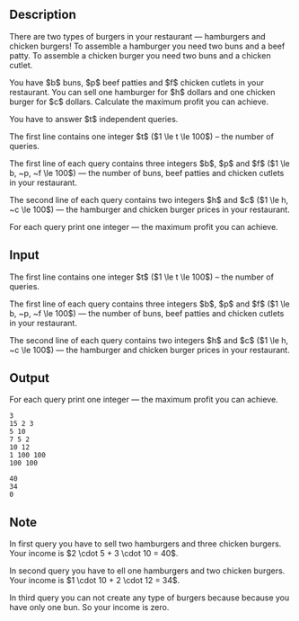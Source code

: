 ## Description

<div><p>There are two types of burgers in your restaurant — hamburgers and chicken burgers! To assemble a hamburger you need two buns and a beef patty. To assemble a chicken burger you need two buns and a chicken cutlet. </p><p>You have $b$ buns, $p$ beef patties and $f$ chicken cutlets in your restaurant. You can sell one hamburger for $h$ dollars and one chicken burger for $c$ dollars. Calculate the maximum profit you can achieve.</p><p>You have to answer $t$ independent queries.</p></div><div class="input-specification"><p>The first line contains one integer $t$ ($1 \le t \le 100$) – the number of queries.</p><p>The first line of each query contains three integers $b$, $p$ and $f$ ($1 \le b, ~p, ~f \le 100$) — the number of buns, beef patties and chicken cutlets in your restaurant.</p><p>The second line of each query contains two integers $h$ and $c$ ($1 \le h, ~c \le 100$) — the hamburger and chicken burger prices in your restaurant.</p></div><div class="output-specification"><p>For each query print one integer — the maximum profit you can achieve.</p></div>

## Input

<p>The first line contains one integer $t$ ($1 \le t \le 100$) – the number of queries.</p><p>The first line of each query contains three integers $b$, $p$ and $f$ ($1 \le b, ~p, ~f \le 100$) — the number of buns, beef patties and chicken cutlets in your restaurant.</p><p>The second line of each query contains two integers $h$ and $c$ ($1 \le h, ~c \le 100$) — the hamburger and chicken burger prices in your restaurant.</p>

## Output

<p>For each query print one integer — the maximum profit you can achieve.</p>





```input1
3
15 2 3
5 10
7 5 2
10 12
1 100 100
100 100
```




```output1
40
34
0
```



## Note

<p>In first query you have to sell two hamburgers and three chicken burgers. Your income is $2 \cdot 5 + 3 \cdot 10 = 40$.</p><p>In second query you have to ell one hamburgers and two chicken burgers. Your income is $1 \cdot 10 + 2 \cdot 12 = 34$.</p><p>In third query you can not create any type of burgers because because you have only one bun. So your income is zero.</p>
